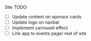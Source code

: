 Site TODO:

- [ ] Update content on sponsor cards
- [ ] Update logo on navbar
- [ ] Implement carrousel effect
- [ ] Link app to events page/ rest of site
